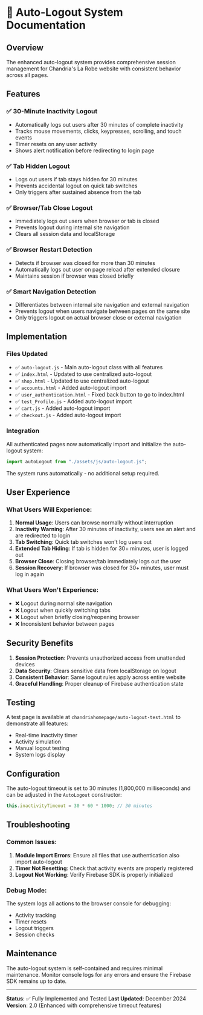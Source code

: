 # 🔐 Auto-Logout System Documentation

## Overview
The enhanced auto-logout system provides comprehensive session management for Chandria's La Robe website with consistent behavior across all pages.

## Features

### ✅ 30-Minute Inactivity Logout
- Automatically logs out users after 30 minutes of complete inactivity
- Tracks mouse movements, clicks, keypresses, scrolling, and touch events
- Timer resets on any user activity
- Shows alert notification before redirecting to login page

### ✅ Tab Hidden Logout
- Logs out users if tab stays hidden for 30 minutes
- Prevents accidental logout on quick tab switches
- Only triggers after sustained absence from the tab

### ✅ Browser/Tab Close Logout
- Immediately logs out users when browser or tab is closed
- Prevents logout during internal site navigation
- Clears all session data and localStorage

### ✅ Browser Restart Detection
- Detects if browser was closed for more than 30 minutes
- Automatically logs out user on page reload after extended closure
- Maintains session if browser was closed briefly

### ✅ Smart Navigation Detection
- Differentiates between internal site navigation and external navigation
- Prevents logout when users navigate between pages on the same site
- Only triggers logout on actual browser close or external navigation

## Implementation

### Files Updated
- ✅ `auto-logout.js` - Main auto-logout class with all features
- ✅ `index.html` - Updated to use centralized auto-logout
- ✅ `shop.html` - Updated to use centralized auto-logout  
- ✅ `accounts.html` - Added auto-logout import
- ✅ `user_authentication.html` - Fixed back button to go to index.html
- ✅ `test_Profile.js` - Added auto-logout import
- ✅ `cart.js` - Added auto-logout import
- ✅ `checkout.js` - Added auto-logout import

### Integration
All authenticated pages now automatically import and initialize the auto-logout system:

```javascript
import autoLogout from "./assets/js/auto-logout.js";
```

The system runs automatically - no additional setup required.

## User Experience

### What Users Will Experience:

1. **Normal Usage**: Users can browse normally without interruption
2. **Inactivity Warning**: After 30 minutes of inactivity, users see an alert and are redirected to login
3. **Tab Switching**: Quick tab switches won't log users out
4. **Extended Tab Hiding**: If tab is hidden for 30+ minutes, user is logged out
5. **Browser Close**: Closing browser/tab immediately logs out the user
6. **Session Recovery**: If browser was closed for 30+ minutes, user must log in again

### What Users Won't Experience:
- ❌ Logout during normal site navigation
- ❌ Logout when quickly switching tabs
- ❌ Logout when briefly closing/reopening browser
- ❌ Inconsistent behavior between pages

## Security Benefits

1. **Session Protection**: Prevents unauthorized access from unattended devices
2. **Data Security**: Clears sensitive data from localStorage on logout
3. **Consistent Behavior**: Same logout rules apply across entire website
4. **Graceful Handling**: Proper cleanup of Firebase authentication state

## Testing

A test page is available at `chandriahomepage/auto-logout-test.html` to demonstrate all features:
- Real-time inactivity timer
- Activity simulation
- Manual logout testing
- System logs display

## Configuration

The auto-logout timeout is set to 30 minutes (1,800,000 milliseconds) and can be adjusted in the `AutoLogout` constructor:

```javascript
this.inactivityTimeout = 30 * 60 * 1000; // 30 minutes
```

## Troubleshooting

### Common Issues:
1. **Module Import Errors**: Ensure all files that use authentication also import auto-logout
2. **Timer Not Resetting**: Check that activity events are properly registered
3. **Logout Not Working**: Verify Firebase SDK is properly initialized

### Debug Mode:
The system logs all actions to the browser console for debugging:
- Activity tracking
- Timer resets
- Logout triggers
- Session checks

## Maintenance

The auto-logout system is self-contained and requires minimal maintenance. Monitor console logs for any errors and ensure the Firebase SDK remains up to date.

---

**Status**: ✅ Fully Implemented and Tested
**Last Updated**: December 2024
**Version**: 2.0 (Enhanced with comprehensive timeout features)
